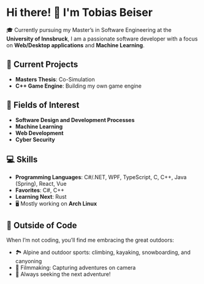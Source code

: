 # Hi there! 👋 I'm Tobias Beiser

🎓 Currently pursuing my Master’s in Software Engineering at the **University of Innsbruck**, I am a passionate software developer with a focus on **Web/Desktop applications** and **Machine Learning**. 

## 🚀 Current Projects
- **Masters Thesis**: Co-Simulation
- **C++ Game Engine**: Building my own game engine

## 🌟 Fields of Interest
- **Software Design and Development Processes**
- **Machine Learning**
- **Web Development**
- **Cyber Security**

## 💻 Skills
- **Programming Languages**: C#/.NET, WPF, TypeScript, C, C++, Java (Spring), React, Vue
- **Favorites**: C#, C++
- **Learning Next**: Rust
- 🖥️ Mostly working on **Arch Linux**

## 🌄 Outside of Code
When I’m not coding, you’ll find me embracing the great outdoors:
- 🏞️ Alpine and outdoor sports: climbing, kayaking, snowboarding, and canyoning
- 🎥 Filmmaking: Capturing adventures on camera
- 🧗 Always seeking the next adventure!
